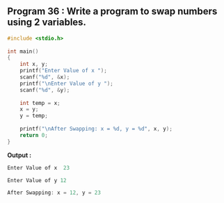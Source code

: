 ## Program 36 : Write a program to swap numbers using 2 variables.
```C
#include <stdio.h>
 
int main()
{
    int x, y;
    printf("Enter Value of x ");
    scanf("%d", &x);
    printf("\nEnter Value of y ");
    scanf("%d", &y);
 
    int temp = x;
    x = y;
    y = temp;
 
    printf("\nAfter Swapping: x = %d, y = %d", x, y);
    return 0;
}
```
**Output :**
```C
Enter Value of x  23

Enter Value of y 12

After Swapping: x = 12, y = 23

